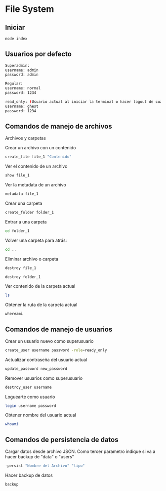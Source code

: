 
# File System

## Iniciar



```bash
node index
```

## Usuarios por defecto

```bash
Superadmin: 
username: admin
password: admin

Regular:
username: normal
password: 1234

read_only: (Usuario actual al iniciar la terminal o hacer logout de cualquier usuario)
username: ghest
password: 1234
```
## Comandos de manejo de archivos

Archivos y carpetas

Crear un archivo con un contenido
```bash
create_file file_1 "Contenido"
```

Ver el contenido de un archivo
```bash
show file_1
```
Ver la metadata de un archivo
```bash
metadata file_1
```
Crear una carpeta
```bash
create_folder folder_1
```
Entrar a una carpeta
```bash
cd folder_1
```
Volver una carpeta para atrás:
```bash
cd ..
```
Eliminar archivo o carpeta
```bash
destroy file_1

destroy folder_1
```
Ver contenido de la carpeta actual
```bash
ls
```
Obtener la ruta de la carpeta actual
```bash
whereami
```
## Comandos de manejo de usuarios

Crear un usuario nuevo como superusuario
```bash
create_user username password -role=ready_only
```

Actualizar contraseña del usuario actual
```bash
update_password new_password
```

Remover usuarios como superusuario
```bash
destroy_user username
```

Loguearte como usuario
```bash
login username password
```
Obtener nombre del usuario actual
```bash
whoami
```

## Comandos de persistencia de datos

Cargar datos desde archivo JSON. Como tercer parametro indique si va a hacer backup de "data" o "users"

```bash
-persist "Nombre del Archivo" "tipo"
```

Hacer backup de datos
```bash
backup
```
